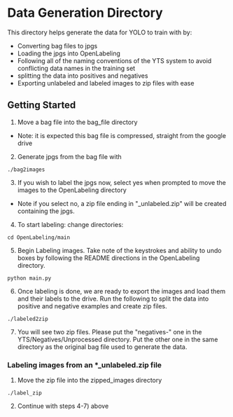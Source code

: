 # Data Generation Directory

This directory helps generate the data for YOLO to train with by:
- Converting bag files to jpgs 
- Loading the jpgs into OpenLabeling
- Following all of the naming conventions of the YTS system to avoid conflicting data names in the training set
- splitting the data into positives and negatives
- Exporting unlabeled and labeled images to zip files with ease

## Getting Started
1. Move a bag file into the bag_file directory
- Note: it is expected this bag file is compressed, straight from the google drive
2. Generate jpgs from the bag file with
```
./bag2images
```
3. If you wish to label the jpgs now, select yes when prompted to move the images to the OpenLabeling directory
- Note if you select no, a zip file ending in "_unlabeled.zip" will be created containing the jpgs.
4. To start labeling: change directories: 
```
cd OpenLabeling/main
```
5. Begin Labeling images. Take note of the keystrokes and ability to undo boxes by following the README directions in the OpenLabeling directory.
```
python main.py
```
6. Once labeling is done, we are ready to export the images and load them and their labels to the drive. Run the following to split the data into positive and negative examples and create zip files.
```
./labeled2zip
```
7. You will see two zip files. Please put the "negatives-" one in the YTS/Negatives/Unprocessed directory. Put the other one in the same directory as the original bag file used to generate the data.

### Labeling images from an *_unlabeled.zip file
1. Move the zip file into the zipped_images directory
```
./label_zip
```
2. Continue with steps 4-7) above

